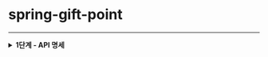 # spring-gift-point

---
<details>
<summary><strong>1단계 - API 명세</strong></summary>

- 팀원들과 API 명세서 작성
- 작성된 API 명세서 바탕으로 코드 수정
  - Model 수정
    - Category
      - color, imageUrl, description 추가
    - Member
      - name 지우기
    - Wishlist
      - product 대신 option 사용
  - DB 수정
    - schema.sql
    - data.sql
  - DTO 수정 및 만들기
    - Category
      - CategoryRequestDTO
      - CategoryResponseDTO
    - Member
      - LoginRequestDTO
      - RegisterRequestDTO
    - Option
      - OptionRequestDTO
      - OptionResponseDTO
    - Order
      - OrderRequestDTO
      - OrderResponseDTO
    - Product
      - ProductAddRequestDTO
      - ProductAddResponseDTO
      - ProductGetResponseDTO
      - ProductUpdateRequestDTO
      - ProductUpdateResponseDTO
    - Page
      - PageRequestDTO
      - ProductPageResponseDTO
      - WishlistPageResponseDTO
    - Wishlist
      - WishlistRequestDTO
      - WishlistResponseDTO
  - Repository 수정
  - Service 수정
    - 생성한 DTO를 사용하도록 수정
  - Controller 수정
    - 생성한 DTO를 사용하도록 수정
    - Controller -> RestController
</details>